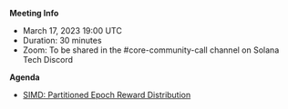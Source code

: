 **Meeting Info**
- March 17, 2023 19:00 UTC
- Duration: 30 minutes
- Zoom: To be shared in the #core-community-call channel on Solana Tech Discord

**Agenda**

- [SIMD: Partitioned Epoch Reward Distribution](https://github.com/solana-foundation/solana-improvement-documents/pull/15)
